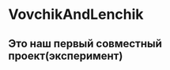 VovchikAndLenchik
================
Это наш первый совместный проект(эксперимент)
-------------------------------
